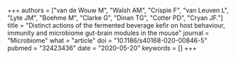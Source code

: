 +++
authors = ["van de Wouw M", "Walsh AM", "Crispie F", "van Leuven L", "Lyte JM", "Boehme M", "Clarke G", "Dinan TG", "Cotter PD", "Cryan JF."]
title = "Distinct actions of the fermented beverage kefir on host behaviour, immunity and microbiome gut-brain modules in the mouse"
journal = "Microbiome"
what = "article"
doi = "10.1186/s40168-020-00846-5"
pubmed = "32423436"
date = "2020-05-20"
keywords = []
+++

